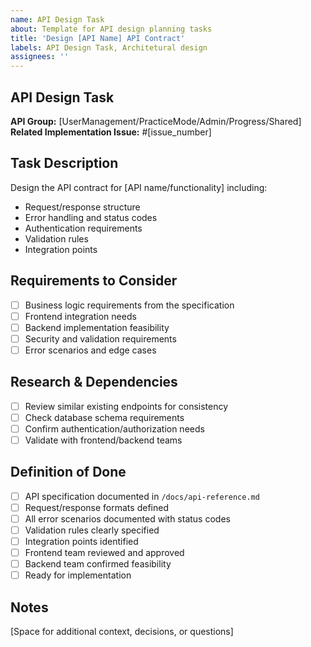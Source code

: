 ```yaml
---
name: API Design Task
about: Template for API design planning tasks
title: 'Design [API Name] API Contract'
labels: API Design Task, Architetural design
assignees: ''
---
```


## API Design Task

**API Group:** [UserManagement/PracticeMode/Admin/Progress/Shared]    
**Related Implementation Issue:** #[issue_number]

## Task Description
Design the API contract for [API name/functionality] including:
- Request/response structure
- Error handling and status codes
- Authentication requirements
- Validation rules
- Integration points

## Requirements to Consider
- [ ] Business logic requirements from the specification
- [ ] Frontend integration needs
- [ ] Backend implementation feasibility  
- [ ] Security and validation requirements
- [ ] Error scenarios and edge cases

## Research & Dependencies
- [ ] Review similar existing endpoints for consistency
- [ ] Check database schema requirements
- [ ] Confirm authentication/authorization needs
- [ ] Validate with frontend/backend teams

## Definition of Done
- [ ] API specification documented in `/docs/api-reference.md`
- [ ] Request/response formats defined
- [ ] All error scenarios documented with status codes
- [ ] Validation rules clearly specified
- [ ] Integration points identified
- [ ] Frontend team reviewed and approved
- [ ] Backend team confirmed feasibility
- [ ] Ready for implementation

## Notes
[Space for additional context, decisions, or questions]
